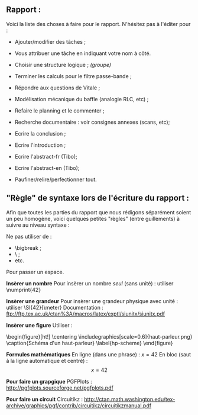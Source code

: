 Rapport :
---------
Voici la liste des choses à faire pour le rapport. N'hésitez pas à l'éditer pour :
- Ajouter/modifier des tâches ;
- Vous attribuer une tâche en indiquant votre nom à côté.

- Choisir une structure logique ; *(groupe)*
- Terminer les calculs pour le filtre passe-bande ; 
- Répondre aux questions de Vitale ;
- Modélisation mécanique du baffle (analogie RLC, etc) ;
- Refaire le planning et le commenter ;
- Recherche documentaire : voir consignes annexes (scans, etc);
- Ecrire la conclusion ;
- Ecrire l'introduction ;
- Ecrire l'abstract-fr (Tibo);
- Ecrire l'abstract-en (Tibo);
- Paufiner/relire/perfectionner tout.

"Règle" de syntaxe lors de l'écriture du rapport :
--------------------------------------------------
Afin que toutes les parties du rapport que nous rédigons séparément soient un peu homogène, voici quelques petites "règles" (entre guillements) à suivre au niveau syntaxe :

Ne pas utiliser de :
- \bigbreak ;
- \\ ;
- etc.

Pour passer un espace.

**Insèrer un nombre**
Pour insèrer un nombre *seul* (sans unité) : utiliser \numprint{42} 

**Insèrer une grandeur**
Pour insèrer une grandeur physique avec unité : utiliser \SI{42}{\meter}
Documentation : ftp://ftp.tex.ac.uk/ctan%3A/macros/latex/exptl/siunitx/siunitx.pdf

**Insèrer une figure**
Utiliser :

\begin{figure}[ht!]
	\centering
	\includegraphics[scale=0.6]{haut-parleur.png}
	\caption{Schéma d'un haut-parleur}
	\label{hp-scheme}
\end{figure}

**Formules mathématiques**
En ligne (dans une phrase) : $x=42$
En bloc (saut à la ligne automatique et centré) : $$x=42$$

**Pour faire un grapgique**
PGFPlots : http://pgfplots.sourceforge.net/pgfplots.pdf

**Pour faire un circuit**
Circuitikz : http://ctan.math.washington.edu/tex-archive/graphics/pgf/contrib/circuitikz/circuitikzmanual.pdf





